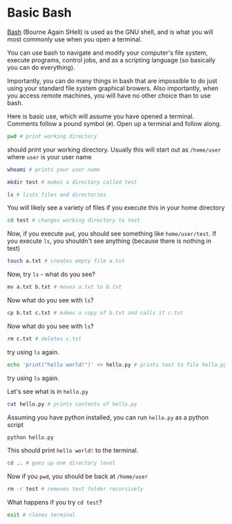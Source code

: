 # Basic Bash

[Bash](https://www.gnu.org/software/bash/) (Bourne Again SHell) is used as the GNU shell, and is what you will most commonly use when you open a terminal.

You can use bash to navigate and modify your computer's file system, execute programs, control jobs, and as a scripting language (so basically you can do everything).

Importantly, you can do many things in bash that are impossible to do just using your standard file system graphical browers.  Also importantly, when you access remote machines, you will have no other choice than to use bash.

Here is basic use, which will assume you have opened a terminal.  Comments follow a pound symbol (`#`).  Open up a terminal and follow along.

```bash
pwd # print working directory
```
should print your working directory.  Usually this will start out as `/home/user` where `user` is your user name

```bash
whoami # prints your user name
```

```bash
mkdir test # makes a directory called test
```

```bash
ls # lists files and directories
```
You will likely see a variety of files if you execute this in your home directory

```bash
cd test # changes working directory to test
```

Now, if you execute `pwd`, you should see something like `home/user/test`.  If you execute `ls`, you shouldn't see anything (because there is nothing in test)

```bash
touch a.txt # creates empty file a.txt
```

Now, try `ls` - what do you see?

```bash
mv a.txt b.txt # moves a.txt to b.txt
```

Now what do you see with `ls`?

```bash
cp b.txt c.txt # makes a copy of b.txt and calls it c.txt
```

Now what do you see with `ls`?

```bash
rm c.txt # deletes c.txt
```

try using `ls` again.

```bash
echo 'print("hello world!")' >> hello.py # prints text to file hello.py
```

try using `ls` again.

Let's see what is in `hello.py`
```bash
cat hello.py # prints contents of hello.py
```
Assuming you have python installed, you can run `hello.py` as a python script
```bash
python hello.py
```
This should print `hello world!` to the terminal.

```bash
cd .. # goes up one directory level
```

Now if you `pwd`, you should be back at `/home/user`

```bash
rm -r test # removes test folder recursively
```

What happens if you try `cd test`?

```bash
exit # closes terminal
```
